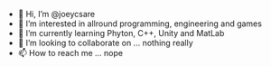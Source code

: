 - 👋 Hi, I’m @joeycsare
- 👀 I’m interested in allround programming, engineering and games
- 🌱 I’m currently learning Phyton, C++, Unity and MatLab
- 💞️ I’m looking to collaborate on ... nothing really
- 📫 How to reach me ... nope

<!---
joeycsare/joeycsare is a ✨ special ✨ repository because its `README.md` (this file) appears on your GitHub profile.
You can click the Preview link to take a look at your changes.
--->
